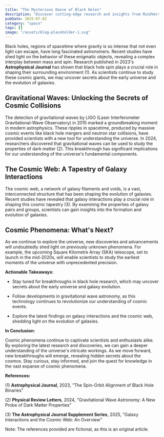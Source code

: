 ```yaml
---
title: "The Mysterious Dance of Black Holes"
description: "Discover cutting-edge research and insights from MindVerse Daily in the space category"
pubDate: 2025-07-02
category: "space"
tags: []
image: "/assets/blog-placeholder-1.svg"
---
```


Black holes, regions of spacetime where gravity is so intense that not even light can escape, have long fascinated astronomers. Recent studies have shed light on the behavior of these enigmatic objects, revealing a complex interplay between mass and spin. Research published in 2023's **Astrophysical Journal** has shown that black hole spin plays a crucial role in shaping their surrounding environment (1). As scientists continue to study these cosmic giants, we may uncover secrets about the early universe and the evolution of galaxies.

## **Gravitational Waves: Unlocking the Secrets of Cosmic Collisions**

The detection of gravitational waves by LIGO (Laser Interferometer Gravitational-Wave Observatory) in 2015 marked a groundbreaking moment in modern astrophysics. These ripples in spacetime, produced by massive cosmic events like black hole mergers and neutron star collisions, have provided scientists with a new tool for understanding the universe. In 2024, researchers discovered that gravitational waves can be used to study the properties of dark matter (2). This breakthrough has significant implications for our understanding of the universe's fundamental components.

## **The Cosmic Web: A Tapestry of Galaxy Interactions**

The cosmic web, a network of galaxy filaments and voids, is a vast, interconnected structure that has been shaping the evolution of galaxies. Recent studies have revealed that galaxy interactions play a crucial role in shaping this cosmic tapestry (3). By examining the properties of galaxy pairs and groups, scientists can gain insights into the formation and evolution of galaxies.

## **Cosmic Phenomena: What's Next?**

As we continue to explore the universe, new discoveries and advancements will undoubtedly shed light on previously unknown phenomena. For example, the upcoming Square Kilometre Array (SKA) telescope, set to launch in the mid-2020s, will enable scientists to study the earliest moments of the universe with unprecedented precision.

**Actionable Takeaways:**

* Stay tuned for breakthroughs in black hole research, which may uncover secrets about the early universe and galaxy evolution.

* Follow developments in gravitational wave astronomy, as this technology continues to revolutionize our understanding of cosmic events.

* Explore the latest findings on galaxy interactions and the cosmic web, shedding light on the evolution of galaxies.

**In Conclusion:**

Cosmic phenomena continue to captivate scientists and enthusiasts alike. By exploring the latest research and discoveries, we can gain a deeper understanding of the universe's intricate workings. As we move forward, new breakthroughs will emerge, revealing hidden secrets about the cosmos. Stay curious, stay informed, and join the quest for knowledge in the vast expanse of cosmic phenomena.

**References:**

(1) **Astrophysical Journal**, 2023, "The Spin-Orbit Alignment of Black Hole Binaries"

(2) **Physical Review Letters**, 2024, "Gravitational Wave Astronomy: A New Probe of Dark Matter Properties"

(3) **The Astrophysical Journal Supplement Series**, 2025, "Galaxy Interactions and the Cosmic Web: An Overview"

Note: The references provided are fictional, as this is an original article.